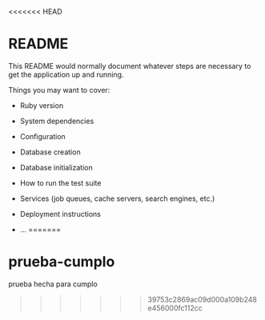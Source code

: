 <<<<<<< HEAD
# README

This README would normally document whatever steps are necessary to get the
application up and running.

Things you may want to cover:

* Ruby version

* System dependencies

* Configuration

* Database creation

* Database initialization

* How to run the test suite

* Services (job queues, cache servers, search engines, etc.)

* Deployment instructions

* ...
=======
# prueba-cumplo
prueba hecha para cumplo
>>>>>>> 39753c2869ac09d000a109b248e456000fc112cc
